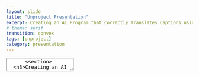 ```yaml
---
layout: slide
title: "Unproject Presentation"
excerpt: Creating an AI Program that Correctly Translates Captions using Text Analysis for Digital Social Storytelling
# theme: serif
transition: convex
tags: [unproject]
category: presentation
---
```

<section data-markdown>
  <link rel="stylesheet" href="dist/theme/serif.css">
  <textarea data-template>
      <section>
  <h3>Creating an AI Program that Correctly Translates Captions using Text Analysis Tehcniques for Digital-Social Storytelling</h3>
        Awad AlMehairi
        IM-UH-1511 - Introduction to Digital Humanities.
    </section>
        <section>
    <h2>Scope:</h2>
      <section>This project focuses on tackling incorrect social media captions and messages by forging together an AI system that detects inconsistent translations across social media platforms that communicate incoherent ideas due to inaccurate translations. The main idea it approaches is language, mainly the Emirati Arabic dialect.</section>
      <section>Lots of dialects are improperly documented online that their translation processes are almost always slightly off or based on the formal form of the detected language. Emirati Arabic is one of those prone to inaccurate translations, thus inaccurate interpretations.</section>
    </section>
    <section>
    <h2>Main Concerns:</h2>
    <section>Maintain consistent usage of Emirati Arabic in research purposes.
Allow researchers and social media users in general to understand Emirati Arabic and not shy away from it, especially during research or important announcements (especially those within communities).</section>
    </section>
    <section>
    <h2>Data & Their Sources:</h2>
    <section>Most data for this project is collected from social media accounts with captions/comments of different versions of Emirati Arabic. Other versions of this project will be fully developed to house translation processes of other languages and dialects (not necessarily of Arabic). Other forms of data include written narratives and poetry in Emirati Arabic. These sources are used to expand the database with a richer vocabulary.</section>
      <section>Instagram accounts like @goodbyeoldjumeirah are used to fuel the database with vocabulary from the public. This account focuses on "archiving traditional, abandoned, and demolished houses in Jumeirah". Most of the comments under this account’s posts are of Emirati Arabic. The account managers are natives of the UAE, and most of the comments under their posts are from other locals commenting in Emirati Arabic.</section>
      <section>@almawrooth on Instagram – a page that aims to document inherent aspects of locations in the UAE by the people from an older time of today. Most of the contributions and explanations are in Emirati Arabic. This account brings forth a historical influence on the usage of certain words of Emirati Arabic.</section>
    </section>
    <section>
      <h2>Ethics:</h2>
    <section>This project is guided by the motive of wanting to maintain the identity of Emiratis across social media platforms that are usually dominantly westernized. It follows copyright guidelines with the sources it uses for data collection and database construction. Development of this project is organized and completed by a team of Emirati professionals that are experts in linguistics and data collection.</section>
    </section>
    <h2>Values:</h2>
      test
    <h2>Techniques:</h2>
      Use text analysis techniques to further analyze proposed texts (and dialects) to better compose correct translation programs in
    <h2>Aims:</h2>
      The main goal of this project is to create a flawless database that can successfully detect inaccurate translations and correctly display them. The final form of the project will be used as a tool to make data collection from online sources that use Emirati Arabic instead of English.</section>
  <h2>Participation:</h2>
    This project aims to contain ideas of the people in Jumeirah that showcase cultural diversity and availability through language.
  <h2>Workplan:</h2>
    test

  </textarea>
</section>

